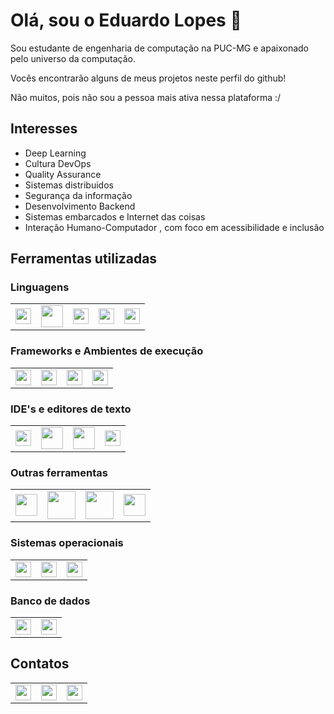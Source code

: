 # Olá, sou o Eduardo Lopes  🔭

Sou estudante de engenharia de computação na PUC-MG e apaixonado pelo universo da computação.

Vocês encontrarão alguns de meus projetos neste perfil do github!

Não muitos, pois não sou a pessoa mais ativa nessa plataforma :/

## Interesses

* Deep Learning
* Cultura DevOps
* Quality Assurance
* Sistemas distribuidos
* Segurança da informação
* Desenvolvimento Backend
* Sistemas embarcados e Internet das coisas
* Interação Humano-Computador , com foco em acessibilidade e inclusão

## Ferramentas utilizadas

### Linguagens
<table border="0">
    <tr>
        <td>
            <a href='http://www.open-std.org/jtc1/sc22/wg14/' title='C Language'><img width=25 src='https://www.learn-c.org/static/img/favicons/learn-c.org.ico'></a>
        </td>
        <td>
            <a href='https://go.dev/' title='Go'><img width=35 src='https://external-content.duckduckgo.com/iu/?u=https%3A%2F%2Fupload.wikimedia.org%2Fwikipedia%2Fcommons%2Fthumb%2F0%2F05%2FGo_Logo_Blue.svg%2F1200px-Go_Logo_Blue.svg.png&f=1&nofb=1'></a>
        </td>
        <td>
            <a href='https://www.python.org/' title='Python'><img width=25 src='https://external-content.duckduckgo.com/iu/?u=https%3A%2F%2Ftse4.mm.bing.net%2Fth%3Fid%3DOIP.HrBOk_qD-pQSmgSI3XzRJAHaHw%26pid%3DApi&f=1'></a>
        </td>
        <td>
            <a href='https://www.java.com/' title='Java'><img width=25 src='https://external-content.duckduckgo.com/iu/?u=https%3A%2F%2Fmpng.subpng.com%2F20180404%2Febw%2Fkisspng-java-programming-computer-programming-programming-coffee-jar-5ac598db779939.2171835915228991634899.jpg&f=1&nofb=1'></a>
        </td>
        <td>
            <a href='https://www.javascript.com/' title='Javascript'><img width=25' src='https://external-content.duckduckgo.com/iu/?u=https%3A%2F%2Ftse4.mm.bing.net%2Fth%3Fid%3DOIP.vkY4IyGFjWFicYCVpE0gkQHaIW%26pid%3DApi&f=1'></a>
        </td>
    </tr>
</table>


### Frameworks e Ambientes de execução
<table border="0">
    <tr>
        <td>
            <a href='https://nodejs.org' title='NodeJS'><img width=25 src='https://nodejs.org/static/images/favicons/favicon-32x32.png'></a>
        </td>
        <td>
            <a href='https://quarkus.io/' title='Quarkus'><img width=25 src='https://quarkus.io/favicon.ico'></a>
        </td>
        <td>
            <a href='https://buildroot.org' title='Buildroot'><img width=25 src='https://buildroot.org/images/logo.png'></a>
        </td>
        <td>
            <a href='https://spring.io/' title='Springboot'><img width=25 src='https://spring.io/images/favicon-9d25009f65637a49ac8d91eb1cf7b75e.ico'></a>
        </td>
   </tr>
</table>

### IDE's e editores de texto
<table border="0">
    <tr>
        <td>
            <a href='https://vscodium.com' title='VS Codium'><img width=25 src='https://vscodium.com/img/favicon.svg'></a>
        </td>
        <td>
            <a href='https://www.eclipse.org/' title='Eclipse'><img width=35 src='https://www.eclipse.org/eclipse.org-common/themes/solstice/public/images/favicon.ico'></a>
        </td> 
        <td>
            <a href='https://www.jetbrains.com/idea/' title='Apache netbeans'><img width=35 src='https://www.jetbrains.com/apple-touch-icon.png'></a>
        </td> 
        <td>
            <a href='https://www.vim.org/' title='Vim'><img width=25 src='https://www.vim.org/images/vim_shortcut.ico'></a>
        </td> 
    </tr>
</table>

### Outras ferramentas
<table border="0">
    <tr>
        <td>
            <a href='https://git-scm.com/' title='Git'><img width=35 src='https://git-scm.com/images/logo@2x.png'></a>
        </td>
        <td>
            <a href='https://maven.apache.org' title='Maven'><img width=45 src='https://maven.apache.org/images/maven-logo-black-on-white.png'></a>
        </td> 
        <td>
            <a href='https://www.docker.com/' title='Docker'><img width=45 src='https://www.docker.com/sites/default/files/social/docker_facebook_share.png'></a>
        </td> 
        <td>
            <a href='https://www.latex-project.org' title='LaTeX'><img width=35 src='https://external-content.duckduckgo.com/iu/?u=https%3A%2F%2Ftse2.mm.bing.net%2Fth%3Fid%3DOIP.HmSeulM_szANBFdbKajpRgAAAA%26pid%3DApi&f=1'></a>
        </td>
    </tr>
</table>

### Sistemas operacionais
<table border="0">
    <tr>
        <td>
            <a href='https://archlinux.org/' title='ArchLinux'><img width=25 src='https://archlinux.org/static/logos/apple-touch-icon-144x144.38cf584757c3.png'></a>
        </td>
        <td>
            <a href='https://www.debian.org/' title='Debian'><img width=25 src='https://www.debian.org/favicon.ico'></a>
        </td>
        <td>
            <a href='https://www.microsoft.com/' title='Microsoft Windows'><img width=25 src='https://c.s-microsoft.com/favicon.ico?v2'></a>
        </td>
    </tr>
</table>

### Banco de dados
<table border="0">
    <tr>
        <td>
            <a href='https://www.mongodb.com/' title='MongoDB'><img width=25 src='https://www.mongodb.com/assets/images/global/favicon.ico'></a>
        </td>
        <td>
            <a href='https://www.mysql.com/' title='Mysql'><img width=25 src='https://labs.mysql.com/common/themes/sakila/favicon.ico'></a>
        </td> 
    </tr>
</table>

## Contatos
<table  border="0">
    <tr>
        <td>
            <a href='https://t.me/raikon55' title='Telegram'><img width=25 src="https://upload.wikimedia.org/wikipedia/commons/8/82/Telegram_logo.svg"></a>
        </td>
        <td>
            <a href='https://www.linkedin.com/in/eduardo-felipe-lopes/' title='Linkedin'><img width=25 src='https://upload.wikimedia.org/wikipedia/commons/c/ca/LinkedIn_logo_initials.png'></a>
        </td>
        <td>
            <a href='https://gitlab.com/raikon55' title='Gitlab'><img width=25 src='https://gitlab.com/assets/gitlab_logo-7ae504fe4f68fdebb3c2034e36621930cd36ea87924c11ff65dbcb8ed50dca58.png'></a>
        </td>
    </tr>
</table>
